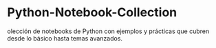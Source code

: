 # Python-Notebook-Collection
olección de notebooks de Python con ejemplos y prácticas que cubren desde lo básico hasta temas avanzados.
